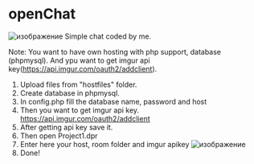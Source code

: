# openChat

![изображение](https://user-images.githubusercontent.com/66429886/135591337-9eb8d754-2dc8-49b9-ae91-afcecdfb3d17.png)
Simple chat coded by me.

Note: You want to have own hosting with php support, database (phpmysql). And ypu want to get imgur api key(https://api.imgur.com/oauth2/addclient).

1. Upload files from "hostfiles" folder.
2. Create database in phpmysql.
3. In config.php fill the database name, password and host
4. Then you want to get imgur api key. https://api.imgur.com/oauth2/addclient
5. After getting api key save it.
6. Then open Project1.dpr
7. Enter here your host, room folder and imgur apikey 
![изображение](https://user-images.githubusercontent.com/66429886/135592399-f81c0e98-cb87-4cef-a101-b8e649532967.png)
8. Done!
